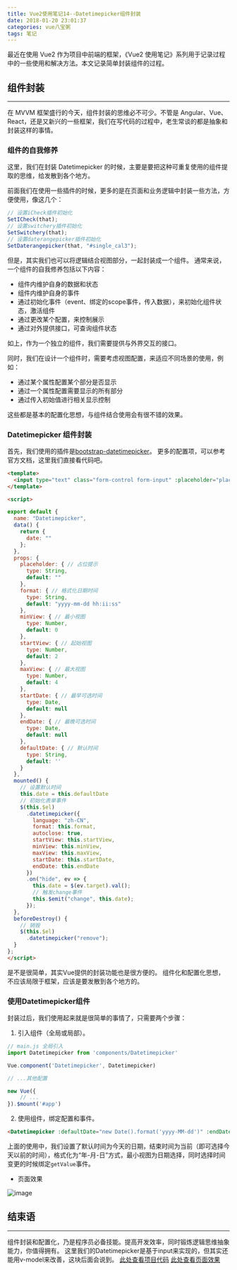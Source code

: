 ```yaml
---
title: Vue2使用笔记14--Datetimepicker组件封装
date: 2018-01-20 23:01:37
categories: vue八宝粥
tags: 笔记
---
```


最近在使用 Vue2 作为项目中前端的框架，《Vue2 使用笔记》系列用于记录过程中的一些使用和解决方法。本文记录简单封装组件的过程。

<!--more-->

## 组件封装

---

在 MVVM 框架盛行的今天，组件封装的思维必不可少。不管是 Angular、Vue、React，还是又新兴的一些框架，我们在写代码的过程中，老生常谈的都是抽象和封装这样的事情。

### 组件的自我修养

这里，我们在封装 Datetimepicker 的时候，主要是要把这种可重复使用的组件提取的思维，给发散到各个地方。

前面我们在使用一些插件的时候，更多的是在页面和业务逻辑中封装一些方法，方便使用，像这几个：

```js
// 设置iCheck插件初始化
SetICheck(that);
// 设置switchery插件初始化
SetSwitchery(that);
// 设置daterangepicker插件初始化
SetDaterangepicker(that, "#single_cal3");
```

但是，其实我们也可以将逻辑结合视图部分，一起封装成一个组件。
通常来说，一个组件的自我修养包括以下内容：
- 组件内维护自身的数据和状态
- 组件内维护自身的事件
- 通过初始化事件（event、绑定的scope事件，传入数据），来初始化组件状态，激活组件
- 通过更改某个配置，来控制展示
- 通过对外提供接口，可查询组件状态

如上，作为一个独立的组件，我们需要提供与外界交互的接口。

同时，我们在设计一个组件时，需要考虑视图配置，来适应不同场景的使用，例如：
- 通过某个属性配置某个部分是否显示
- 通过一个属性配置需要显示的所有部分
- 通过传入初始值进行相关显示控制

这些都是基本的配置化思想，与组件结合使用会有很不错的效果。

### Datetimepicker 组件封装
首先，我们使用的插件是[bootstrap-datetimepicker](http://www.bootcss.com/p/bootstrap-datetimepicker/)。
更多的配置项，可以参考官方文档，这里我们直接看代码吧。

```html
<template>
  <input type="text" class="form-control form-input" :placeholder="placeholder" :value="date" style="position: relative;">
</template>

<script>

export default {
  name: "Datetimepicker",
  data() {
    return {
      date: ""
    };
  },
  props: {
    placeholder: { // 占位提示
      type: String,
      default: ""
    },
    format: { // 格式化日期时间
      type: String,
      default: "yyyy-mm-dd hh:ii:ss"
    },
    minView: { // 最小视图
      type: Number,
      default: 0
    },
    startView: { // 起始视图
      type: Number,
      default: 2
    },
    maxView: { // 最大视图
      type: Number,
      default: 4
    },
    startDate: { // 最早可选时间
      type: Date,
      default: null
    },
    endDate: { // 最晚可选时间
      type: Date,
      default: null
    },
    defaultDate: { // 默认时间
      type: String,
      default: ''
    }
  },
  mounted() {
    // 设置默认时间
    this.date = this.defaultDate
    // 初始化表单事件
    $(this.$el)
      .datetimepicker({
        language: "zh-CN",
        format: this.format,
        autoclose: true,
        startView: this.startView,
        minView: this.minView,
        maxView: this.maxView,
        startDate: this.startDate,
        endDate: this.endDate
      })
      .on("hide", ev => {
        this.date = $(ev.target).val();
        // 触发change事件
        this.$emit("change", this.date);
      });
  },
  beforeDestroy() {
    // 销毁
    $(this.$el)
      .datetimepicker("remove");
  }
};
</script>
```

是不是很简单，其实Vue提供的封装功能也是很方便的。
组件化和配置化思想，不应该局限于框架，应该是要发散到各个地方的。

### 使用Datetimepicker组件
封装过后，我们使用起来就是很简单的事情了，只需要两个步骤：
1. 引入组件（全局或局部）。

``` js
// main.js 全局引入
import Datetimepicker from 'components/Datetimepicker'

Vue.component('Datetimepicker', Datetimepicker)

// ...其他配置

new Vue({
    // ...
}).$mount('#app')
```

2. 使用组件，绑定配置和事件。

``` html
<Datetimepicker :defaultDate="new Date().format('yyyy-MM-dd')" :endDate="new Date()" :format="'yyyy-mm-dd'" :minView="4" @change="getValue($event)"  />
```

上面的使用中，我们设置了默认时间为今天的日期，结束时间为当前（即可选择今天以前的时间），格式化为“年-月-日”方式，最小视图为日期选择，同时选择时间变更的时候绑定`getValue`事件。

* 页面效果

![image](https://github-imglib-1255459943.cos.ap-chengdu.myqcloud.com/1514893996%281%29.jpg)

## 结束语

---

组件封装和配置化，乃是程序员必备技能。提高开发效率，同时锻炼逻辑思维抽象能力，你值得拥有。
这里我们的Datetimepicker是基于input来实现的，但其实还能用v-model来改善，这块后面会说到。
[此处查看项目代码](https://github.com/godbasin/godbasin.github.io/tree/blog-codes/vue2-notes/14-sealed-component)
[此处查看页面效果](http://ofyya1gfg.bkt.clouddn.com/14-sealed-component/index.html#/app/logs)
